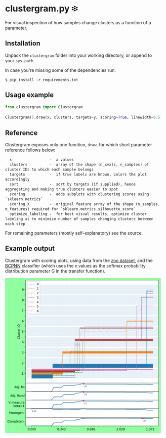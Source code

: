# clustergram.py ፨
For visual inspection of how samples change clusters as a function of a parameter.

## Installation
Unpack the `clustergram` folder into your working directory, or append to your `sys.path`.

In case you're missing some of the dependencies run:
```
$ pip install -r requirements.txt
```

## Usage example
```python
from clustergram import Clustergram

Clustergram().draw(x, clusters, targets=y, scoring=True, linewidth=0.5)
```

## Reference
Clustergram exposes only one function, `draw`, for which short parameter reference follows below:
```
  x                 -  x values
  clusters          -  array of the shape (n_xvals, n_samples) of cluster IDs to which each sample belongs
  targets           -  if true labels are known, colors the plot accordingly
  sort              -  sort by targets (if supplied), hence aggregating and making true clusters easier to spot
  scoring           -  adds subplots with clustering scores using `sklearn.metrics`
  scoring_X         -  original feature array of the shape (n_samples, n_features) required for `sklearn.metrics.silhouette_score`
  optimize_labeling -  for best visual results, optimize cluster labeling as to minimize number of samples changing clusters between each step
```
For remaining parameters (mostly self-explanatory) see the source.

## Example output
Clustergram with scoring plots, using data from the [zoo dataset](https://archive.ics.uci.edu/ml/datasets/Zoo), and the [BCPNN](https://github.com/mwielondek/BCPNN) classifier (which uses the x values as the softmax probability distribution parameter G in the transfer function).

![Example screenshot](example_zoo.png?raw=true)
